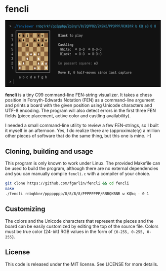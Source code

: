 # fencli

![fencli example output](https://raw.githubusercontent.com/fgarlin/fencli/master/example_output.png)

**fencli** is a tiny C99 command-line FEN-string visualizer. It takes a chess position in Forsyth-Edwards Notation (FEN) as a command-line argument and prints a board with the given position using Unicode characters and UTF-8 encoding. The program will also detect errors in the first three FEN fields (piece placement, active color and castling availability).

I needed a small command-line utility to review a few FEN-strings, so I built it myself in an afternoon. Yes, I do realize there are (approximately) a million other pieces of software that do the same thing, but this one is mine. :-)

## Cloning, building and usage

This program is only known to work under Linux. The provided Makefile can be used to build the program, although there are no external dependencies and you can manually compile `fencli.c` with a compiler of your choice.

``` sh
git clone https://github.com/fgarlin/fencli && cd fencli
make
./fencli rnbqkbnr/pppppppp/8/8/8/8/PPPPPPPP/RNBQKBNR w KQkq - 0 1
```

## Customizing

The colors and the Unicode characters that represent the pieces and the board can be easily customized by editing the top of the source file. Colors must be true color (24-bit) RGB values in the form of `{0-255, 0-255, 0-255}`.

## License

This code is released under the MIT license. See LICENSE for more details.
